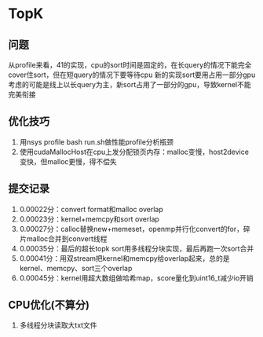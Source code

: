 # TopK

## 问题
从profile来看，41的实现，cpu的sort时间是固定的，在长query的情况下能完全cover住sort，但在短query的情况下要等待cpu
新的实现sort要用占用一部分gpu
考虑的可能是线上以长query为主，新sort占用了一部分的gpu，导致kernel不能完美衔接

## 优化技巧
1. 用nsys profile bash run.sh做性能profile分析瓶颈
2. 使用cudaMallocHost在cpu上发分配锁页内存：malloc变慢，host2device变快，但malloc更慢，得不偿失

## 提交记录
1. 0.00022分：convert format和malloc overlap
2. 0.00023分：kernel+memcpy和sort overlap
3. 0.00027分：calloc替换new+memeset，openmp并行化convert的for，碎片malloc合并到convert线程
4. 0.00035分：最后的超长topk sort用多线程分块实现，最后再跑一次sort合并
5. 0.00041分：用双stream把kernel和memcpy给overlap起来，总的是kernel、memcpy、sort三个overlap
6. 0.00045分：kernel用超大数组做哈希map，score量化到uint16_t减少io开销

## CPU优化(不算分)
1. 多线程分块读取大txt文件